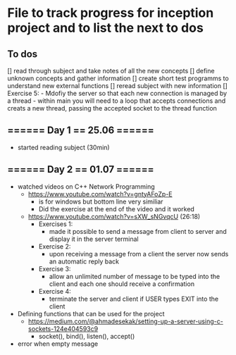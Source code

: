 # File to track progress for inception project and to list the next to dos

## To dos
[] read through subject and take notes of all the new concepts
[] define unknown concepts and gather information
[] create short test programms to understand new external functions
[] reread subject with new information
[] Exercise 5:
		- Mdofiy the server so that each new connection is managed by a thread
			- within main you will need to a loop that accepts connections and creats a new thread, passing the accepted socket to the thread function

## ====== Day 1 == 25.06 ======
- started reading subject (30min)

## ====== Day 2 == 01.07 ======
- watched videos on C++ Network Programming
	- https://www.youtube.com/watch?v=gntyAFoZp-E
		- is for windows but bottom line very similiar
		- Did the exercise at the end of the video and it worked
	- https://www.youtube.com/watch?v=sXW_sNGvqcU (26:18)
		- Exercises 1:
			- made it possible to send a message from client to server and display it in the server terminal
		- Exercise 2: 
			- upon receiving a message from a client the server now sends an automatic reply back
		- Exercise 3: 
			- allow an unlimited number of message to be typed into the client and each one should receive a confirmation
		- Exercise 4:
			- terminate the server and client if USER types EXIT into the client
- Defining functions that can be used for the project
	- https://medium.com/@ahmadesekak/setting-up-a-server-using-c-sockets-124e404593c9
		- socket(), bind(), listen(), accept()
- error when empty message
